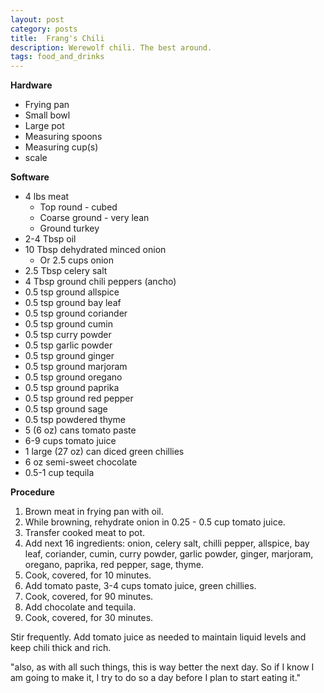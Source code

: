 ```yaml
---
layout: post
category: posts
title:  Frang's Chili
description: Werewolf chili. The best around.
tags: food_and_drinks
---
```


**Hardware**

* Frying pan
* Small bowl
* Large pot
* Measuring spoons
* Measuring cup(s)
* scale

**Software**

* 4 lbs meat
	* Top round - cubed
	* Coarse ground - very lean
	* Ground turkey
* 2-4 Tbsp oil
* 10 Tbsp dehydrated minced onion
	* Or 2.5 cups onion
* 2.5 Tbsp celery salt
* 4 Tbsp ground chili peppers (ancho)
* 0.5 tsp ground allspice
* 0.5 tsp ground bay leaf
* 0.5 tsp ground coriander
* 0.5 tsp ground cumin
* 0.5 tsp curry powder
* 0.5 tsp garlic powder
* 0.5 tsp ground ginger
* 0.5 tsp ground marjoram
* 0.5 tsp ground oregano
* 0.5 tsp ground paprika
* 0.5 tsp ground red pepper
* 0.5 tsp ground sage
* 0.5 tsp powdered thyme
* 5 (6 oz) cans tomato paste
* 6-9 cups tomato juice
* 1 large (27 oz) can diced green chillies
* 6 oz semi-sweet chocolate
* 0.5-1 cup tequila

**Procedure**

1. Brown meat in frying pan with oil.
2. While browning, rehydrate onion in 0.25 - 0.5 cup tomato juice.
3. Transfer cooked meat to pot.
4. Add next 16 ingredients: onion, celery salt, chilli pepper, allspice, bay leaf, coriander, cumin, curry powder, garlic powder, ginger, marjoram, oregano, paprika, red pepper, sage, thyme.
5. Cook, covered, for 10 minutes.
6. Add tomato paste, 3-4 cups tomato juice, green chillies.
7. Cook, covered, for 90 minutes.
8. Add chocolate and tequila.
9. Cook, covered, for 30 minutes.

Stir frequently. Add tomato juice as needed to maintain liquid levels and keep chili thick and rich.

"also, as with all such things, this is way better the next day. So if I know I am going to make it, I try to do so a day before I plan to start eating it."
